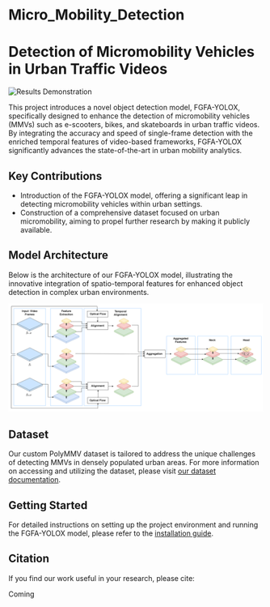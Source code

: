 # Micro_Mobility_Detection

# Detection of Micromobility Vehicles in Urban Traffic Videos

![Results Demonstration](data/media/video_results_fgfa_yolo.gif)

This project introduces a novel object detection model, FGFA-YOLOX, specifically designed to enhance the detection of micromobility vehicles (MMVs) such as e-scooters, bikes, and skateboards in urban traffic videos. By integrating the accuracy and speed of single-frame detection with the enriched temporal features of video-based frameworks, FGFA-YOLOX significantly advances the state-of-the-art in urban mobility analytics.

## Key Contributions

- Introduction of the FGFA-YOLOX model, offering a significant leap in detecting micromobility vehicles within urban settings.
- Construction of a comprehensive dataset focused on urban micromobility, aiming to propel further research by making it publicly available.

## Model Architecture

Below is the architecture of our FGFA-YOLOX model, illustrating the innovative integration of spatio-temporal features for enhanced object detection in complex urban environments.

![FGFA-YOLOX Architecture](data/media/micro_mobility_architecture.png)

## Dataset

Our custom PolyMMV dataset is tailored to address the unique challenges of detecting MMVs in densely populated urban areas. For more information on accessing and utilizing the dataset, please visit [our dataset documentation](./data).

## Getting Started

For detailed instructions on setting up the project environment and running the FGFA-YOLOX model, please refer to the [installation guide](./installation).

## Citation

If you find our work useful in your research, please cite:

Coming

